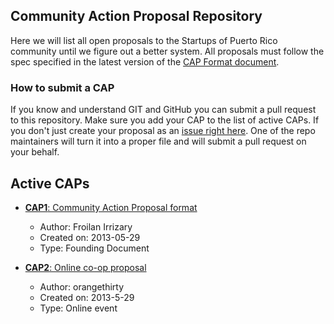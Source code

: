 ## Community Action Proposal Repository
Here we will list all open proposals to the Startups of Puerto Rico community until we figure out a better system. All proposals must follow the spec specified in the latest version of the [CAP Format document](caps/cap00001.md).

### How to submit a CAP
If you know and understand GIT and GitHub you can submit a pull request to this repository. Make sure you add your CAP to the list of active CAPs. If you don't just create your proposal as an [issue right here](https://github.com/SoPR/CAP/issues). One of the repo maintainers will turn it into a proper file and will submit a pull request on your behalf.

## Active CAPs
- [**CAP1**: Community Action Proposal format](caps/cap00001.md)
	- Author: Froilan Irrizary
	- Created on: 2013-05-29
	- Type: Founding Document
	
- [**CAP2**: Online co-op proposal](caps/cap00002.md)
	- Author: orangethirty
	- Created on: 2013-5-29
	- Type: Online event